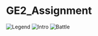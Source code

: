 # GE2_Assignment
 
![Legend](https://i.imgur.com/PSn9xuc.png)
![Intro](https://i.imgur.com/HGqEm1a.png)
![Battle](https://i.imgur.com/jMOcmJv.png)
